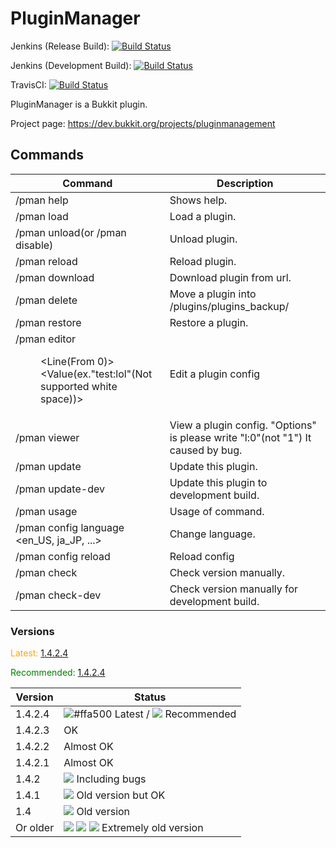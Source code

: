 
# PluginManager

Jenkins (Release Build): [![Build Status](https://ci.rht0910.tk/job/PluginManager/badge/icon)](https://ci.rht0910.tk/job/PluginManager/)

Jenkins (Development Build): [![Build Status](https://ci.rht0910.tk/job/PluginManager-dev/badge/icon)](https://ci.rht0910.tk/job/PluginManager-dev/)

TravisCI: [![Build Status](https://travis-ci.org/rht0910/PluginManager.svg?branch=master)](https://travis-ci.org/rht0910/PluginManager)

PluginManager is a Bukkit plugin.

Project page: https://dev.bukkit.org/projects/pluginmanagement



## Commands
| Command | Description |
| ---------------------- | --------------------------------- |
| /pman help | Shows help. |
| /pman load <Plugin> | Load a plugin. |
| /pman unload(or /pman disable) <Plugin> | Unload plugin. |
| /pman reload <Plugin> | Reload plugin. |
| /pman download <FileName> <URL> | Download plugin from url. |
| /pman delete <PluginFileName> <Backup file name> | Move a plugin into /plugins/plugins_backup/ |
| /pman restore <FileName> | Restore a plugin. |
| /pman editor <Dir> <File> <Line(From 0)> <Value(ex."test:lol"(Not supported white space))> | Edit a plugin config |
| /pman viewer <Dir> <File> <Options> | View a plugin config. "Options" is please write "l:0"(not "1") It caused by bug. |
| /pman update | Update this plugin. |
| /pman update-dev | Update this plugin to development build. |
| /pman usage <Command> | Usage of command. |
| /pman config language <en_US, ja_JP, ...> | Change language. |
| /pman config reload | Reload config |
| /pman check | Check version manually. |
| /pman check-dev | Check version manually for development build. |

### Versions

<span style="color:orange">Latest: [1.4.2.4](https://github.com/rht0910/PluginManager/releases/tag/1.4.2.4)</span>

<span style="color:green">Recommended: [1.4.2.4](https://github.com/rht0910/PluginManager/releases/tag/1.4.2.4)</span>

| Version | Status |
| ----- | ----- |
| 1.4.2.4 | ![#ffa500](https://placehold.it/15/ffa500/000000?text=+) Latest / ![](https://placehold.it/15/00ff00/000000?text=+) Recommended |
| 1.4.2.3 | OK |
| 1.4.2.2 | Almost OK |
| 1.4.2.1 | Almost OK |
| 1.4.2 | ![](https://placehold.it/15/ff0000/000000?text=+) Including bugs |
| 1.4.1 | ![](https://placehold.it/15/8b4513/000000?text=+) Old version but OK |
| 1.4 | ![](https://placehold.it/15/8b4513/000000?text=+) Old version |
| Or older | ![](https://placehold.it/15/ff0000/000000?text=+) ![](https://placehold.it/15/8b4513/000000?text=+) ![](https://placehold.it/15/ff0000/000000?text=+) Extremely old version |
